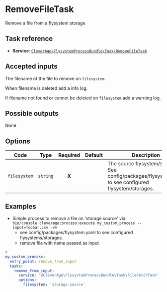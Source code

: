 RemoveFileTask
========

Remove a file from a flysystem storage

Task reference
--------------

* **Service**: [`CleverAge\FlysystemProcessBundle\Task\RemoveFileTask`](../src/Task/RemoveFileTask.php)

Accepted inputs
---------------

The filename of the file to remove on `filesystem`.

When filename is deleted add a info log.

If filename not found or cannot be deleted on `filesystem` add a warning log.

Possible outputs
----------------

None

Options
-------

| Code         |    Type    |  Required  |  Default  | Description                                                                                                 |
|--------------|:----------:|:----------:|:---------:|-------------------------------------------------------------------------------------------------------------|
| `filesystem` |  `string`  |   **X**    |           | The source flysystem/storage. <br/>See config/packages/flysystem.yaml to see configured flysystem/storages. |

Examples
--------
* Simple process to remove a file on 'storage.source' via <br>```bin/console cleverage:process:execute my_custom_process --input=foobar.csv -vv``` 
    - see config/packages/flysystem.yaml to see configured flysystems/storages.
    - remove file with name passed as input 
```yaml
# 
my_custom_process:
  entry_point: remove_from_input
  tasks:
    remove_from_input:
      service: '@CleverAge\FlysystemProcessBundle\Task\FileFetchTask'
      options:
        filesystem: 'storage.source'
```

